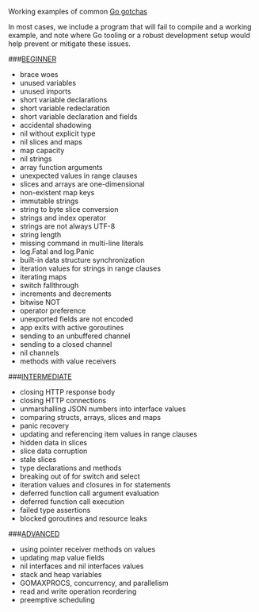Working examples of common [Go gotchas](http://devs.cloudimmunity.com/gotchas-and-common-mistakes-in-go-golang/)

In most cases, we include a program that will fail to compile and
a working example, and note where Go tooling or a robust development setup would help prevent or mitigate these issues.

###[BEGINNER](https://github.com/buddhamagnet/shades/tree/master/beginner)

* brace woes
* unused variables
* unused imports
* short variable declarations
* short variable redeclaration
* short variable declaration and fields
* accidental shadowing
* nil without explicit type
* nil slices and maps
* map capacity
* nil strings
* array function arguments
* unexpected values in range clauses
* slices and arrays are one-dimensional
* non-existent map keys
* immutable strings
* string to byte slice conversion
* strings and index operator
* strings are not always UTF-8
* string length
* missing command in multi-line literals
* log.Fatal and log.Panic
* built-in data structure synchronization
* iteration values for strings in range clauses
* iterating maps
* switch fallthrough
* increments and decrements
* bitwise NOT
* operator preference 
* unexported fields are not encoded
* app exits with active goroutines
* sending to an unbuffered channel
* sending to a closed channel
* nil channels
* methods with value receivers

###[INTERMEDIATE](https://github.com/buddhamagnet/shades/tree/master/intermediate)

* closing HTTP response body
* closing HTTP connections
* unmarshalling JSON numbers into interface values
* comparing structs, arrays, slices and maps
* panic recovery
* updating and referencing item values in range clauses
* hidden data in slices
* slice data corruption
* stale slices
* type declarations and methods
* breaking out of for switch and select
* iteration values and closures in for statements
* deferred function call argument evaluation
* deferred function call execution
* failed type assertions
* blocked goroutines and resource leaks

###[ADVANCED](https://github.com/buddhamagnet/shades/tree/master/advanced)

* using pointer receiver methods on values
* updating map value fields
* nil interfaces and nil interfaces values
* stack and heap variables
* GOMAXPROCS, concurrency, and parallelism
* read and write operation reordering
* preemptive scheduling